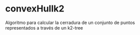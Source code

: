# convexHullk2
Algoritmo para calcular la cerradura de un conjunto de puntos representados a través de un k2-tree
